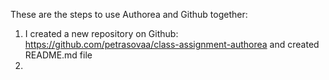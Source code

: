 These are the steps to use Authorea and Github together:

1. I created a new repository on Github:
https://github.com/petrasovaa/class-assignment-authorea and created README.md file
1. 
